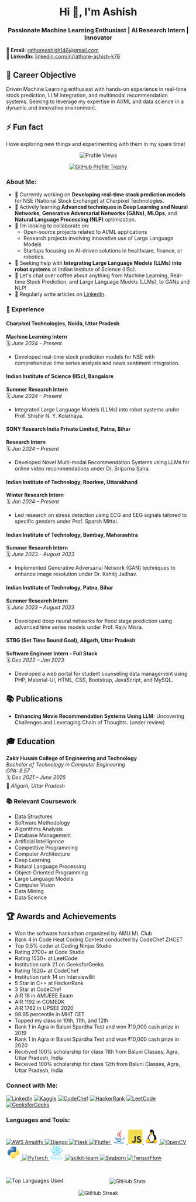 <h1 align="center">Hi 👋, I'm Ashish</h1>
<h3 align="center">Passionate Machine Learning Enthusiast | AI Research Intern | Innovator</h3>

**📧 Email:** [rathoreashish146@gmail.com](mailto:rathoreashish146@gmail.com)  
**🔗 LinkedIn:** [linkedin.com/in/rathore-ashish-k76](https://www.linkedin.com/in/rathore-ashish-k76)  

## 🎯 Career Objective

Driven Machine Learning enthusiast with hands-on experience in real-time stock prediction, LLM integration, and multimodal recommendation systems. Seeking to leverage my expertise in AI/ML and data science in a dynamic and innovative environment.

## ⚡ Fun fact

I love exploring new things and experimenting with them in my spare time!

<p align="center"> 
  <img src="https://komarev.com/ghpvc/?username=rathoreashish146&label=Profile%20views&color=0e75b6&style=flat" alt="Profile Views" /> 
</p>

<p align="center"> 
  <a href="https://github.com/ryo-ma/github-profile-trophy"><img src="https://github-profile-trophy.vercel.app/?username=rathoreashish146" alt="GitHub Profile Trophy" /></a> 
</p>

<h3 align="left">About Me:</h3>

- 🔭 Currently working on **Developing real-time stock prediction models** for NSE (National Stock Exchange) at Charpixel Technologies.
- 🌱 Actively learning **Advanced techniques in Deep Learning and Neural Networks**, **Generative Adversarial Networks (GANs)**, **MLOps**, and **Natural Language Processing (NLP)** optimization.
- 👯 I’m looking to collaborate on:
  - Open-source projects related to AI/ML applications
  - Research projects involving innovative use of Large Language Models
  - Startups focusing on AI-driven solutions in healthcare, finance, or robotics.
- 🤝 Seeking help with **Integrating Large Language Models (LLMs) into robot systems** at Indian Institute of Science (IISc).
- 💬 Let's chat over coffee about anything from Machine Learning, Real-time Stock Prediction, and Large Language Models (LLMs), to GANs and NLP!
- 📝 Regularly write articles on [LinkedIn](https://www.linkedin.com/in/rathore-ashish-k76).

### 💼 Experience

#### Charpixel Technologies, Noida, Uttar Pradesh
**Machine Learning Intern**  
🗓️ _June 2024 – Present_  
- Developed real-time stock prediction models for NSE with comprehensive time series analysis and news sentiment integration.

#### Indian Institute of Science (IISc), Bangalore
**Summer Research Intern**  
🗓️ _June 2024 – Present_  
- Integrated Large Language Models (LLMs) into robot systems under Prof. Shishir N. Y. Kolathaya.

#### SONY Research India Private Limited, Patna, Bihar
**Research Intern**  
🗓️ _Jan 2024 – Present_  
- Developed Novel Multi-modal Recommendation Systems using LLMs for online video recommendations under Dr. Sriparna Saha.

#### Indian Institute of Technology, Roorkee, Uttarakhand
**Winter Research Intern**  
🗓️ _Jan 2024 – Present_  
- Led research on stress detection using ECG and EEG signals tailored to specific genders under Prof. Sparsh Mittal.

#### Indian Institute of Technology, Bombay, Maharashtra
**Summer Research Intern**  
🗓️ _June 2023 – August 2023_  
- Implemented Generative Adversarial Network (GAN) techniques to enhance image resolution under Dr. Kshitij Jadhav.

#### Indian Institute of Technology, Patna, Bihar
**Summer Research Intern**  
🗓️ _June 2023 – August 2023_  
- Developed deep neural networks for flood stage prediction using advanced time series models under Prof. Rajiv Misra.

#### STBG (Set Time Bound Goal), Aligarh, Uttar Pradesh
**Software Engineer Intern - Full Stack**  
🗓️ _Dec 2022 – Jan 2023_  
- Developed a web portal for student counseling data management using PHP, Material-UI, HTML, CSS, Bootstrap, JavaScript, and MySQL.

## 📚 Publications

- **Enhancing Movie Recommendation Systems Using LLM:** Uncovering Challenges and Leveraging Chain of Thoughts. (under review)

## 🎓 Education

**Zakir Husain College of Engineering and Technology**  
_Bachelor of Technology in Computer Engineering_  
_GPA: 8.57_  
🗓️ _Dec 2021 – June 2025_  
📍 _Aligarh, Uttar Pradesh_

### 📚 Relevant Coursework
- Data Structures
- Software Methodology
- Algorithms Analysis
- Database Management
- Artificial Intelligence
- Competitive Programming
- Computer Architecture
- Deep Learning
- Natural Language Processing
- Object-Oriented Programming
- Large Language Models
- Computer Vision
- Data Mining
- Data Science

## 🏆 Awards and Achievements

- Won the software hackathon organized by AMU ML Club
- Rank 4 in Code Heat Coding Contest conducted by CodeChef ZHCET
- Top 0.5% coder at Coding Ninjas Studio
- Rating 2700+ at Code Studio
- Rating 1530+ at LeetCode
- Institution rank 21 on GeeksforGeeks
- Rating 1620+ at CodeChef
- Institution rank 14 on InterviewBit
- 5 Star in C++ at HackerRank
- 3 Star at CodeChef
- AIR 18 in AMUEEE Exam
- AIR 1192 in COMEDK
- AIR 1762 in UPSEE 2020
- 98.95 percentile in MHT CET
- Topped my class in 10th, 11th, and 12th
- Rank 1 in Agra in Baluni Spardha Test and won ₹10,000 cash prize in 2019
- Rank 1 in Agra in Baluni Spardha Test and won ₹10,000 cash prize in 2020
- Received 100% scholarship for class 11th from Baluni Classes, Agra, Uttar Pradesh, India
- Received 100% scholarship for class 12th from Baluni Classes, Agra, Uttar Pradesh, India

<h3 align="left">Connect with Me:</h3>
<p align="left">
  <a href="https://linkedin.com/in/rathore-ashish-k76/" target="_blank"><img src="https://raw.githubusercontent.com/rahuldkjain/github-profile-readme-generator/master/src/images/icons/Social/linked-in-alt.svg" alt="LinkedIn" height="30" width="40" /></a>
  <a href="https://kaggle.com/aram76" target="_blank"><img src="https://raw.githubusercontent.com/rahuldkjain/github-profile-readme-generator/master/src/images/icons/Social/kaggle.svg" alt="Kaggle" height="30" width="40" /></a>
  <a href="https://www.codechef.com/users/users/syntexerror" target="_blank"><img src="https://cdn.jsdelivr.net/npm/simple-icons@3.1.0/icons/codechef.svg" alt="CodeChef" height="30" width="40" /></a>
  <a href="https://www.hackerrank.com/rathoreashish146" target="_blank"><img src="https://raw.githubusercontent.com/rahuldkjain/github-profile-readme-generator/master/src/images/icons/Social/hackerrank.svg" alt="HackerRank" height="30" width="40" /></a>
  <a href="https://www.leetcode.com/rathoreashish146/" target="_blank"><img src="https://raw.githubusercontent.com/rahuldkjain/github-profile-readme-generator/master/src/images/icons/Social/leet-code.svg" alt="LeetCode" height="30" width="40" /></a>
  <a href="https://auth.geeksforgeeks.org/user/rathoreashish146/" target="_blank"><img src="https://raw.githubusercontent.com/rahuldkjain/github-profile-readme-generator/master/src/images/icons/Social/geeks-for-geeks.svg" alt="GeeksforGeeks" height="30" width="40" /></a>
</p>

<h3 align="left">Languages and Tools:</h3>
<p align="left"> 
  <a href="https://aws.amazon.com/amplify/" target="_blank" rel="noreferrer"> <img src="https://docs.amplify.aws/assets/logo-dark.svg" alt="AWS Amplify" width="40" height="40"/> </a> 
  <a href="https://www.djangoproject.com/" target="_blank" rel="noreferrer"> <img src="https://cdn.worldvectorlogo.com/logos/django.svg" alt="Django" width="40" height="40"/> </a> 
  <a href="https://flask.palletsprojects.com/" target="_blank" rel="noreferrer"> <img src="https://www.vectorlogo.zone/logos/pocoo_flask/pocoo_flask-icon.svg" alt="Flask" width="40" height="40"/> </a> 
  <a href="https://flutter.dev" target="_blank" rel="noreferrer"> <img src="https://www.vectorlogo.zone/logos/flutterio/flutterio-icon.svg" alt="Flutter" width="40" height="40"/> </a> 
  <a href="https://www.java.com" target="_blank" rel="noreferrer"> <img src="https://raw.githubusercontent.com/devicons/devicon/master/icons/java/java-original.svg" alt="Java" width="40" height="40"/> </a> 
  <a href="https://developer.mozilla.org/en-US/docs/Web/JavaScript" target="_blank" rel="noreferrer"> <img src="https://raw.githubusercontent.com/devicons/devicon/master/icons/javascript/javascript-original.svg" alt="JavaScript" width="40" height="40"/> </a> 
  <a href="https://www.linux.org/" target="_blank" rel="noreferrer"> <img src="https://raw.githubusercontent.com/devicons/devicon/master/icons/linux/linux-original.svg" alt="Linux" width="40" height="40"/> </a> 
  <a href="https://opencv.org/" target="_blank" rel="noreferrer"> <img src="https://www.vectorlogo.zone/logos/opencv/opencv-icon.svg" alt="OpenCV" width="40" height="40"/> </a> 
  <a href="https://www.python.org" target="_blank" rel="noreferrer"> <img src="https://raw.githubusercontent.com/devicons/devicon/master/icons/python/python-original.svg" alt="Python" width="40" height="40"/> </a> 
  <a href="https://pytorch.org/" target="_blank" rel="noreferrer"> <img src="https://www.vectorlogo.zone/logos/pytorch/pytorch-icon.svg" alt="PyTorch" width="40" height="40"/> </a> 
  <a href="https://reactjs.org/" target="_blank" rel="noreferrer"> <img src="https://raw.githubusercontent.com/devicons/devicon/master/icons/react/react-original-wordmark.svg" alt="React" width="40" height="40"/> </a> 
  <a href="https://scikit-learn.org/" target="_blank" rel="noreferrer"> <img src="https://upload.wikimedia.org/wikipedia/commons/0/05/Scikit_learn_logo_small.svg" alt="scikit-learn" width="40" height="40"/> </a> 
  <a href="https://seaborn.pydata.org/" target="_blank" rel="noreferrer"> <img src="https://seaborn.pydata.org/_images/logo-mark-lightbg.svg" alt="Seaborn" width="40" height="40"/> </a> 
  <a href="https://www.tensorflow.org" target="_blank" rel="noreferrer"> <img src="https://www.vectorlogo.zone/logos/tensorflow/tensorflow-icon.svg" alt="TensorFlow" width="40" height="40"/> </a> 
</p>

<p>&nbsp;</p>

<p align="left"><img align="left" src="https://github-readme-stats.vercel.app/api/top-langs?username=rathoreashish146&show_icons=true&locale=en&layout=compact" alt="Top Languages Used" /></p>

<p align="center">&nbsp;<img align="center" src="https://github-readme-stats.vercel.app/api?username=rathoreashish146&show_icons=true&locale=en" alt="GitHub Stats" /></p>

<p align="center"><img align="center" src="https://github-readme-streak-stats.herokuapp.com/?user=rathoreashish146&" alt="GitHub Streak" /></p>
